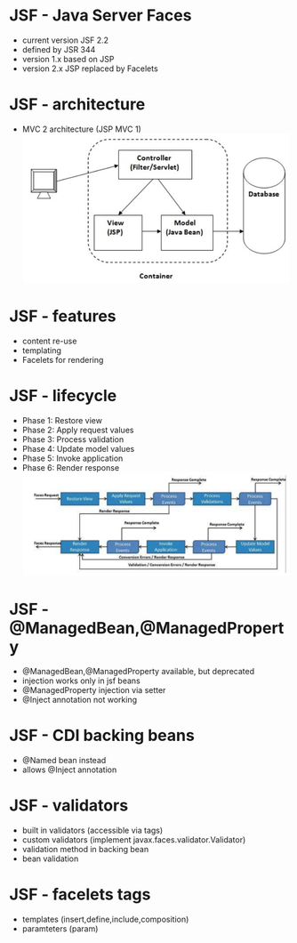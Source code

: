 
# JSF - Java Server Faces
- current version JSF 2.2
- defined by JSR 344
- version 1.x based on JSP
- version 2.x JSP replaced by Facelets


# JSF - architecture
- MVC 2 architecture (JSP MVC 1)
![](jsf_architecture.png)

# JSF - features
- content re-use
- templating
- Facelets for rendering

# JSF - lifecycle
- Phase 1: Restore view
- Phase 2: Apply request values
- Phase 3: Process validation
- Phase 4: Update model values
- Phase 5: Invoke application
- Phase 6: Render response
![](jsf_lifecycle.png)

# JSF - @ManagedBean,@ManagedProperty
- @ManagedBean,@ManagedProperty available, but deprecated
- injection works only in jsf beans
- @ManagedProperty injection via setter
- @Inject annotation not working


# JSF - CDI backing beans
- @Named bean instead
- allows @Inject annotation

# JSF - validators
- built in validators (accessible via tags)
- custom validators (implement javax.faces.validator.Validator)
- validation method in backing bean
- bean validation

# JSF - facelets tags
- templates (insert,define,include,composition)
- paramteters (param)

